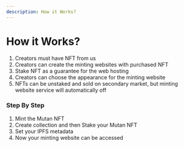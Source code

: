 ```yaml
---
description: How it Works?
---
```


# How it Works?

1. Creators must have NFT from us
2. Creators can create the minting websites with purchased NFT
3. Stake NFT as a guarantee for the web hosting
4. Creators can choose the appearance for the minting website
5. NFTs can be unstaked and sold on secondary market, but minting website service will automatically off

### Step By Step

1. Mint the Mutan NFT
2. Create collection and then Stake your Mutan NFT
3. Set your IPFS metadata
4. Now your minting website can be accessed
